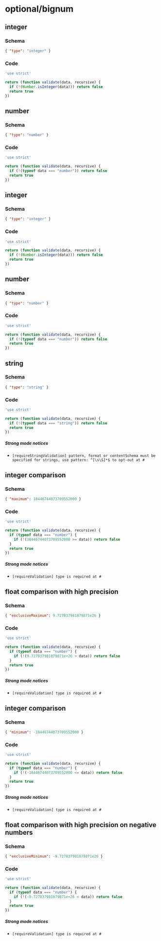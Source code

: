 # optional/bignum

## integer

### Schema

```json
{ "type": "integer" }
```

### Code

```js
'use strict'

return (function validate(data, recursive) {
  if (!(Number.isInteger(data))) return false
  return true
})
```


## number

### Schema

```json
{ "type": "number" }
```

### Code

```js
'use strict'

return (function validate(data, recursive) {
  if (!(typeof data === "number")) return false
  return true
})
```


## integer

### Schema

```json
{ "type": "integer" }
```

### Code

```js
'use strict'

return (function validate(data, recursive) {
  if (!(Number.isInteger(data))) return false
  return true
})
```


## number

### Schema

```json
{ "type": "number" }
```

### Code

```js
'use strict'

return (function validate(data, recursive) {
  if (!(typeof data === "number")) return false
  return true
})
```


## string

### Schema

```json
{ "type": "string" }
```

### Code

```js
'use strict'

return (function validate(data, recursive) {
  if (!(typeof data === "string")) return false
  return true
})
```

##### Strong mode notices

 * `[requireStringValidation] pattern, format or contentSchema must be specified for strings, use pattern: ^[\s\S]*$ to opt-out at #`


## integer comparison

### Schema

```json
{ "maximum": 18446744073709552000 }
```

### Code

```js
'use strict'

return (function validate(data, recursive) {
  if (typeof data === "number") {
    if (!(18446744073709552000 >= data)) return false
  }
  return true
})
```

##### Strong mode notices

 * `[requireValidation] type is required at #`


## float comparison with high precision

### Schema

```json
{ "exclusiveMaximum": 9.727837981879871e26 }
```

### Code

```js
'use strict'

return (function validate(data, recursive) {
  if (typeof data === "number") {
    if (!(9.727837981879871e+26 > data)) return false
  }
  return true
})
```

##### Strong mode notices

 * `[requireValidation] type is required at #`


## integer comparison

### Schema

```json
{ "minimum": -18446744073709552000 }
```

### Code

```js
'use strict'

return (function validate(data, recursive) {
  if (typeof data === "number") {
    if (!(-18446744073709552000 <= data)) return false
  }
  return true
})
```

##### Strong mode notices

 * `[requireValidation] type is required at #`


## float comparison with high precision on negative numbers

### Schema

```json
{ "exclusiveMinimum": -9.727837981879871e26 }
```

### Code

```js
'use strict'

return (function validate(data, recursive) {
  if (typeof data === "number") {
    if (!(-9.727837981879871e+26 < data)) return false
  }
  return true
})
```

##### Strong mode notices

 * `[requireValidation] type is required at #`

